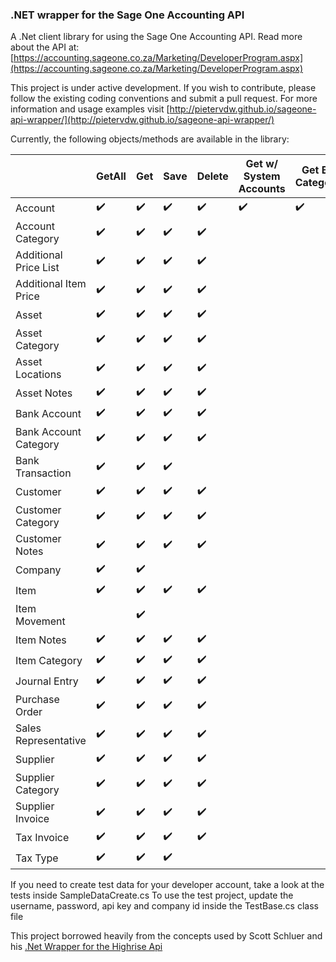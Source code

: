### .NET wrapper for the Sage One Accounting API

A .Net client library for using the Sage One Accounting API. 
Read more about the API at: [https://accounting.sageone.co.za/Marketing/DeveloperProgram.aspx](https://accounting.sageone.co.za/Marketing/DeveloperProgram.aspx) 

This project is under active development. If you wish to contribute, please follow the existing coding conventions and submit a pull request.
For more information and usage examples visit [http://pietervdw.github.io/sageone-api-wrapper/](http://pietervdw.github.io/sageone-api-wrapper/)

Currently, the following objects/methods are available in the library:

|                       | GetAll              | Get                | Save               | Delete             | Get w/ System Accounts | Get By Category   | Get Current		   | Has Activity	    | Calculate          | Email              |
| ------------          | ------------------- | ------------------ | ------------------ | ------------------ | ---------------------- | ----------------- | -----------------  | ------------------ | ------------------ | ------------------ |
| Account               | :heavy_check_mark:  | :heavy_check_mark: | :heavy_check_mark: | :heavy_check_mark: | :heavy_check_mark:     | :heavy_check_mark:| 				   |                    |                    |                    |
| Account Category      | :heavy_check_mark:  | :heavy_check_mark: | :heavy_check_mark: | :heavy_check_mark: | 					      | 				  |					   |                    |                    |                    |
| Additional Price List | :heavy_check_mark:  | :heavy_check_mark: | :heavy_check_mark: | :heavy_check_mark: | 					      | 				  |					   |                    |                    |                    |
| Additional Item Price | :heavy_check_mark:  | :heavy_check_mark: | :heavy_check_mark: | :heavy_check_mark: | 					      | 				  |					   |                    |                    |                    |
| Asset                 | :heavy_check_mark:  | :heavy_check_mark: | :heavy_check_mark: | :heavy_check_mark: | 					      | 				  |					   |                    |                    |                    |
| Asset Category        | :heavy_check_mark:  | :heavy_check_mark: | :heavy_check_mark: | :heavy_check_mark: | 					      | 				  |					   |                    |                    |                    |
| Asset Locations       | :heavy_check_mark:  | :heavy_check_mark: | :heavy_check_mark: | :heavy_check_mark: | 					      | 				  |					   |                    |                    |                    |
| Asset Notes	        | :heavy_check_mark:  | :heavy_check_mark: | :heavy_check_mark: | :heavy_check_mark: | 					      | 				  |					   |                    |                    |                    |
| Bank Account	        | :heavy_check_mark:  | :heavy_check_mark: | :heavy_check_mark: | :heavy_check_mark: | 					      | 				  |					   |                    |                    |                    |
| Bank Account Category | :heavy_check_mark:  | :heavy_check_mark: | :heavy_check_mark: | :heavy_check_mark: | 					      | 				  |					   |                    |                    |                    |
| Bank Transaction      | :heavy_check_mark:  | :heavy_check_mark: | :heavy_check_mark: | 					 | 					      | 				  |					   |                    |                    |                    |
| Customer		        | :heavy_check_mark:  | :heavy_check_mark: | :heavy_check_mark: | :heavy_check_mark: | 					      | 				  |					   |                    |                    |                    |
| Customer Category     | :heavy_check_mark:  | :heavy_check_mark: | :heavy_check_mark: | :heavy_check_mark: | 					      | 				  |					   |                    |                    |                    |
| Customer Notes        | :heavy_check_mark:  | :heavy_check_mark: | :heavy_check_mark: | :heavy_check_mark: | 					      | 				  |					   |                    |                    |                    |
| Company		        | :heavy_check_mark:  | :heavy_check_mark: | 					| 					 | 					      | 				  |	:heavy_check_mark: |                    |                    |                    |
| Item			        | :heavy_check_mark:  | :heavy_check_mark: | :heavy_check_mark: | :heavy_check_mark: | 					      | 				  |					   |                    |                    |                    |
| Item Movement         | 					  | :heavy_check_mark: | 					| 					 | 					      | 				  |					   |                    |                    |                    |
| Item Notes            | :heavy_check_mark:  | :heavy_check_mark: | :heavy_check_mark: | :heavy_check_mark: | 					      | 				  |					   |                    |                    |                    |
| Item Category         | :heavy_check_mark:  | :heavy_check_mark: | :heavy_check_mark: | :heavy_check_mark: | 					      | 				  |					   |                    |                    |                    |
| Journal Entry         | :heavy_check_mark:  | :heavy_check_mark: | :heavy_check_mark: | :heavy_check_mark: | 					      | 				  |					   |                    | :heavy_check_mark: |                    |
| Purchase Order        | :heavy_check_mark:  | :heavy_check_mark: | :heavy_check_mark: | :heavy_check_mark: | 					      | 				  |					   |                    |                    |                    |
| Sales Representative  | :heavy_check_mark:  | :heavy_check_mark: | :heavy_check_mark: | :heavy_check_mark: | 					      | 				  |					   | :heavy_check_mark: |                    |                    |
| Supplier              | :heavy_check_mark:  | :heavy_check_mark: | :heavy_check_mark: | :heavy_check_mark: | 					      | 				  |					   | 					|                    |                    |
| Supplier Category     | :heavy_check_mark:  | :heavy_check_mark: | :heavy_check_mark: | :heavy_check_mark: | 					      | 				  |					   |                    |                    |                    |
| Supplier Invoice      | :heavy_check_mark:  | :heavy_check_mark: | :heavy_check_mark: | :heavy_check_mark: | 					      | 				  |					   | 					| :heavy_check_mark: | :heavy_check_mark: |    
| Tax Invoice           | :heavy_check_mark:  | :heavy_check_mark: | :heavy_check_mark: | :heavy_check_mark: | 					      | 				  |					   | 					| :heavy_check_mark: | :heavy_check_mark: |
| Tax Type              | :heavy_check_mark:  | :heavy_check_mark: | :heavy_check_mark: | 					 | 					      | 				  |					   | 					|                    |                    |  
 

  
If you need to create test data for your developer account, take a look at the tests inside SampleDataCreate.cs
To use the test project, update the username, password, api key and company id inside the TestBase.cs class file

This project borrowed heavily from the concepts used by Scott Schluer and his [.Net Wrapper for the Highrise Api](https://github.com/scottschluer/highrise-api)


